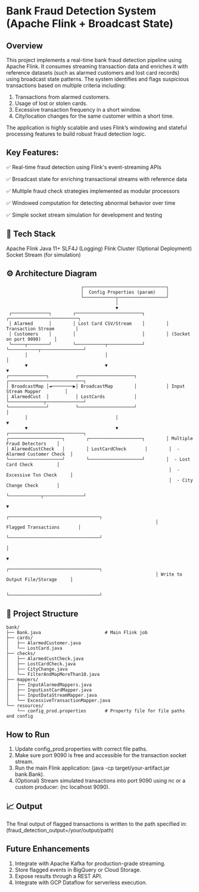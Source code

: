 # Bank Fraud Detection System (Apache Flink + Broadcast State)
## Overview
This project implements a real-time bank fraud detection pipeline using Apache Flink. It consumes streaming transaction data and enriches it with reference datasets (such as alarmed customers and lost card records) using broadcast state patterns. The system identifies and flags suspicious transactions based on multiple criteria including:

1. Transactions from alarmed customers.
2. Usage of lost or stolen cards.
3. Excessive transaction frequency in a short window.
4. City/location changes for the same customer within a short time.

The application is highly scalable and uses Flink’s windowing and stateful processing features to build robust fraud detection logic.

## Key Features:

✅ Real-time fraud detection using Flink's event-streaming APIs

✅ Broadcast state for enriching transactional streams with reference data

✅ Multiple fraud check strategies implemented as modular processors

✅ Windowed computation for detecting abnormal behavior over time

✅ Simple socket stream simulation for development and testing

## 🔧 Tech Stack
Apache Flink
Java 11+
SLF4J (Logging)
Flink Cluster (Optional Deployment)
Socket Stream (for simulation)

## ⚙️ Architecture Diagram
```
                            ┌───────────────────────────────┐
                            │  Config Properties (param)    │
                            └────────────┬──────────────────┘
                                         │
                                         ▼
 ┌──────────────┐        ┌─────────────────────────┐        ┌──────────────────────────┐
 │ Alarmed      │        │ Lost Card CSV/Stream    │        │ Transaction Stream        │
 │ Customers    │        │                         │        │ (Socket on port 9090)     │
 └─────┬────────┘        └───────────┬─────────────┘        └───────────┬────────────────┘
       │                             │                                  │
       ▼                             ▼                                  ▼
┌──────────────┐          ┌─────────────────────┐           ┌────────────────────────────┐
│ BroadcastMap │◄────────▶│ BroadcastMap        │           │ Input Stream Mapper         │
│ AlarmedCust  │          │ LostCards           │           └─────────────┬──────────────┘
└──────────────┘          └─────────────────────┘                         │
       │                                 │                                ▼
       ▼                                 ▼                   ┌────────────────────────────┐
┌────────────────────┐        ┌────────────────────┐        │ Multiple Fraud Detectors    │
│ AlarmedCustCheck   │        │ LostCardCheck       │        │  - Alarmed Customer Check  │
└────────────────────┘        └────────────────────┘        │  - Lost Card Check         │
                                                             │  - Excessive Txn Check     │
                                                             │  - City Change Check       │
                                                             └────────────┬───────────────┘
                                                                          ▼
                                                        ┌──────────────────────────────────┐
                                                        │       Flagged Transactions       │
                                                        └──────────────────────────────────┘
                                                                          │
                                                                          ▼
                                                        ┌──────────────────────────────────┐
                                                        │ Write to Output File/Storage     │
          
                                                         └──────────────────────────────────┘

```

## 📂 Project Structure
```
bank/
├── Bank.java                        # Main Flink job
├── cards/
│   ├── AlarmedCustomer.java
│   └── LostCard.java
├── checks/
│   ├── AlarmedCustCheck.java
│   ├── LostCardCheck.java
│   ├── CityChange.java
│   └── FilterAndMapMoreThan10.java
├── mappers/
│   ├── InputAlarmedMappers.java
│   ├── InputLostCardMapper.java
│   ├── InputDataStreamMapper.java
│   └── ExcessiveTransactionMapper.java
└── resources/
    └── config_prod.properties       # Property file for file paths and config
```

##  How to Run
1. Update config_prod.properties with correct file paths.
2. Make sure port 9090 is free and accessible for the transaction socket stream.
3. Run the main Flink application: (java -cp target/your-artifact.jar bank.Bank).
4. (Optional) Stream simulated transactions into port 9090 using nc or a custom producer: (nc localhost 9090).

## 📈 Output
The final output of flagged transactions is written to the path specified in: (fraud_detection_output=/your/output/path)

## Future Enhancements

1. Integrate with Apache Kafka for production-grade streaming.
2. Store flagged events in BigQuery or Cloud Storage.
3. Expose results through a REST API.
4. Integrate with GCP Dataflow for serverless execution.

